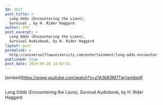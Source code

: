```yaml
---
ID: 7627
post_title: >
  Long Odds (Encountering the Lions),
  Survival , by H. Rider Haggard
author: UfU
post_excerpt: >
  Long Odds (Encountering the Lions),
  Survival Audiobook, by H. Rider Haggard
layout: post
permalink: >
  http://universalflowuniversity.com/entertainment/long-odds-encountering-the-lions-survival-by-h-rider-haggard/
published: true
post_date: 2014-04-20 14:02:51
---
```

[embed]https://www.youtube.com/watch?v=z1A3k83M7Tw[/embed]</br></br>
<p>Long Odds (Encountering the Lions), Survival Audiobook, by H. Rider Haggard</p>